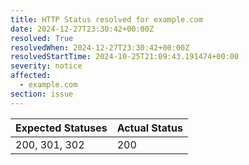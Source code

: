 ```yaml
---
title: HTTP Status resolved for example.com
date: 2024-12-27T23:30:42+00:00Z
resolved: True
resolvedWhen: 2024-12-27T23:30:42+00:00Z
resolvedStartTime: 2024-10-25T21:09:43.191474+00:00
severity: notice
affected:
  - example.com
section: issue
---
```


| Expected Statuses | Actual Status  |
|-------------------|----------------|
| 200, 301, 302 | 200 |
